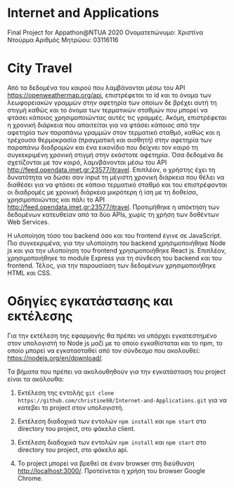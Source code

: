 # Internet and Applications
 Final Project for Appathon@NTUA 2020
 Ονοματεπώνυμο: Χριστίνα Ντούρμα
 Αριθμός Μητρώου: 03116116

# City Travel

 Από τα δεδομένα του καιρού που λαμβάνονται μέσω του API https://openweathermap.org/api, επιστρέφεται το id και το όνομα των λεωφορειακών γραμμών στην αφετηρία των οποίων δε βρέχει αυτή τη στιγμή καθώς και το όνομα των τερματικών σταθμών που μπορεί να φτάσει κάποιος χρησιμοποιώντας αυτές τις γραμμές. Ακόμη, επιστρέφεται η χρονική διάρκεια που απαιτείται για να φτάσει κάποιος από την αφετηρία των παραπάνω γραμμών στον τερματικό σταθμό, καθώς και η τρέχουσα θερμοκρασία (πραγματική και αισθητή) στην αφετηρία των παραπάνω διαδρομών και ένα εικονίδιο που δείχνει τον καιρό τη συγκεκριμένη χρονική στιγμή στην εκάστοτε αφετηρία. Όσα δεδομένα δε σχετίζονται με τον καιρό, λαμνβάνονται μέσω του API http://feed.opendata.imet.gr:23577/itravel.
 Επιπλέον, ο χρήστης έχει τη δυνατότητα να δώσει σαν input τη μέγιστη χρονική διάρκεια που θέλει να διαθέσει για να φτάσει σε κάποιο τερματικό σταθμό και του επιστρέφονται οι διαδρομές με χρονική διάρκεια μικρότερη ή ίση με τη δοθείσα, χρησιμοποιώντας και πάλι το API http://feed.opendata.imet.gr:23577/itravel. Προτιμήθηκε η απόκτηση των δεδομένων κατευθείαν από τα δύο APIs, χωρίς τη χρήση των δοθέντων Web Services.

 Η υλοποίηση τόσο του backend όσο και του frontend έγινε σε JavaScript. Πιο συγκεκριμένα, για την υλοποίηση του backend χρησιμοποιήθηκε Node js και για την υλοποίηση του frontend χρησιμοποιήθηκε React js. Επιπλέον, χρησιμοποιήθηκε το module Express για τη σύνδεση του backend και του frontend. Τέλος, για την παρουσίαση των δεδομένων χρησιμοποιήθηκε HTML και CSS.


# Οδηγίες εγκατάστασης και εκτέλεσης

Για την εκτέλεση της εφαρμογής θα πρέπει να υπάρχει εγκατεστημένο στον υπολογιστή το Node js μαζί με το οποίο εγκαθίσταται και το npm, το οποίο μπορεί να εγκατασταθεί από τον σύνδεσμο που ακολουθεί: <https://nodejs.org/en/download/>.

Τα βήματα που πρέπει να ακολουθηθούν για την εγκατάσταση του project είναι τα ακόλουθα:
1. Εκτέλεση της εντολής `git clone https://github.com/christine98/Internet-and-Applications.git` για να κατεβει το project στον υπολογιστή.

2. Εκτέλεση διαδοχικά των εντολών `npm install` και `npm start` στο directory του project, στο φάκελο client.

3. Εκτέλεση διαδοχικά των εντολών `npm install` και `npm start` στο directory του project, στο φάκελο api.

4. Το project μπορεί να βρεθεί σε έναν browser στη διεύθυνση <http://localhost:3000/>. Προτείνεται η χρήση του browser Google Chrome.



